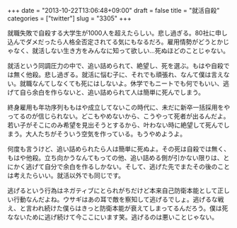 +++
date = "2013-10-22T13:06:48+09:00"
draft = false
title = "就活自殺"
categories = ["twitter"]
slug = "3305"
+++

就職失敗で自殺する大学生が1000人を超えたらしい。悲し過ぎる。80社に申し込んでダメだったら人格全否定されてる気にもなるだろ。雇用情勢がどうとかじゃなく、就活しない生き方をみんなに知って欲しい…死ぬほどのことじゃない。

就活という同調圧力の中で、追い詰められて、絶望し、死を選ぶ。もはや自殺では無く他殺。悲し過ぎる。就活に悩む子に、それでも頑張れ、なんて僕は言えない。就職なんてしなくても死にはしないよ。休学でもニートでも何でもいい、逃げて自ら余白を作らないと、追い詰められて人は簡単に死んでしまう。

終身雇用も年功序列ももはや成立してないこの時代に、未だに新卒一括採用をやってるのが信じられない。どこもやめないから、こうやって死者が出るんだよ。若い子がそこにのみ希望を見出そうとするから、叶わない時に絶望して死んでしまう。大人たちがそういう空気を作っている。もうやめようよ。

何度も言うけど、追い詰められたら人は簡単に死ぬよ。その死は自殺では無く、もはや他殺。立ち向かうなんてもっての他、追い詰める側が引かない限りは、とにかく逃げて自分で余白を作るしかない。そして、逃げた先でまたその後のことは考えたらいい。就活以外でも同じです。

逃げるという行為はネガティブにとられがちだけど本来自己防衛本能として正しい行動なんだよね。ウサギはあの耳で敵を察知して逃げるでしょ。逃げるな戦え、と言われ続けた僕らはきっと防衛本能が衰えてしまってるんだろう。僕は死なないために逃げ続けて今ここにいます笑。逃げるのは悪いことじゃない。
